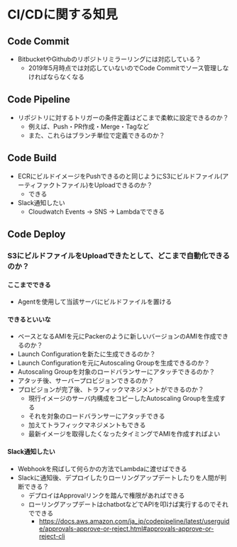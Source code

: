 # CI/CDに関する知見

## Code Commit
- BitbucketやGithubのリポジトリミラーリングには対応している？
  - 2019年5月時点では対応していないのでCode Commitでソース管理しなければならなくなる

## Code Pipeline
- リポジトリに対するトリガーの条件定義はどこまで柔軟に設定できるのか？
  - 例えば、Push・PR作成・Merge・Tagなど
  - また、これらはブランチ単位で定義できるのか？

## Code Build
- ECRにビルドイメージをPushできるのと同じようにS3にビルドファイル(アーティファクトファイル)をUploadできるのか？
  - できる
- Slack通知したい
  - Cloudwatch Events -> SNS -> Lambdaでできる

## Code Deploy

### S3にビルドファイルをUploadできたとして、どこまで自動化できるのか？

#### ここまでできる
- Agentを使用して当該サーバにビルドファイルを置ける

#### できるといいな
- ベースとなるAMIを元にPackerのように新しいバージョンのAMIを作成できるのか？
- Launch Configurationを新たに生成できるのか？
- Launch Configurationを元にAutoscaling Groupを生成できるのか？
- Autoscaling Groupを対象のロードバランサーにアタッチできるのか？
- アタッチ後、サーバープロビジョンできるのか？
- プロビジョンが完了後、トラフィックマネジメントができるのか？
  - 現行イメージのサーバ内構成をコピーしたAutoscaling Groupを生成する
  - それを対象のロードバランサーにアタッチできる
  - 加えてトラフィックマネジメントもできる
  - 最新イメージを取得したくなったタイミングでAMIを作成すればよい

#### Slack通知したい
- Webhookを飛ばして何らかの方法でLambdaに渡せばできる
- Slackに通知後、デプロイしたりローリングアップデートしたりを人間が判断できる？
  - デプロイはApprovalリンクを踏んで権限があればできる
  - ローリングアップデートはchatbotなどでAPIを叩けば実行するのでそれでできる
    - https://docs.aws.amazon.com/ja_jp/codepipeline/latest/userguide/approvals-approve-or-reject.html#approvals-approve-or-reject-cli
